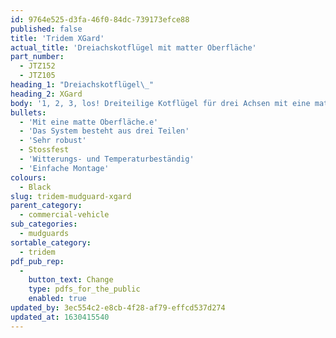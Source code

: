 ```yaml
---
id: 9764e525-d3fa-46f0-84dc-739173efce88
published: false
title: 'Tridem XGard'
actual_title: 'Dreiachskotflügel mit matter Oberfläche'
part_number:
  - JTZ152
  - JTZ105
heading_1: "Dreiachskotflügel\_"
heading_2: XGard
body: '1, 2, 3, los! Dreiteilige Kotflügel für drei Achsen mit eine matte Oberfläche.'
bullets:
  - 'Mit eine matte Oberfläche.e'
  - 'Das System besteht aus drei Teilen'
  - 'Sehr robust'
  - Stossfest
  - 'Witterungs- und Temperaturbeständig'
  - 'Einfache Montage'
colours:
  - Black
slug: tridem-mudguard-xgard
parent_category:
  - commercial-vehicle
sub_categories:
  - mudguards
sortable_category:
  - tridem
pdf_pub_rep:
  -
    button_text: Change
    type: pdfs_for_the_public
    enabled: true
updated_by: 3ec554c2-e8cb-4f28-af79-effcd537d274
updated_at: 1630415540
---
```

